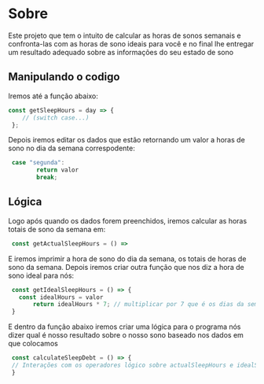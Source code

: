 # Sobre
Este projeto que tem o intuito de calcular as horas de sonos semanais e confronta-las com as horas de sono ideais
para você e no final lhe entregar um resultado adequado sobre as informações do seu estado de sono

## Manipulando o codigo
Iremos até a função abaixo:
```javascript
const getSleepHours = day => {
    // (switch case...)
 };
```
Depois iremos editar os dados que estão retornando um valor a horas de sono no dia da semana correspodente:
```javascript
 case "segunda":
        return valor
        break;
```

## Lógica

Logo após quando os dados forem preenchidos, iremos calcular as horas totais de sono da semana em:
```javascript
 const getActualSleepHours = () => 
```
E iremos imprimir a hora de sono do dia da semana, os totais de horas de sono da semana.
Depois iremos criar outra função que nos diz a hora de sono ideal para nós:
```javascript
 const getIdealSleepHours = () => {
   const idealHours = valor
       return idealHours * 7; // multiplicar por 7 que é os dias da semana
 }
 ```
 E dentro da função abaixo iremos criar uma lógica para o programa
 nós dizer qual é nosso resultado sobre o nosso sono baseado nos dados em que colocamos
 ```javascript
  const calculateSleepDebt = () => {
  // Interações com os operadores lógico sobre actualSleepHours e idealSleepHours
  }
 ```
